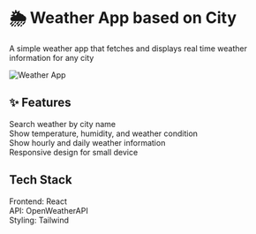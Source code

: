 # 🌦️ Weather App based on City
A simple weather app that fetches and displays real time weather information for any city

![Weather App](./weather-app.png)

## ✨ Features
Search weather by city name  
Show temperature, humidity, and weather condition  
Show hourly and daily weather information  
Responsive design for small device  

## Tech Stack
Frontend: React  
API: OpenWeatherAPI  
Styling: Tailwind  

